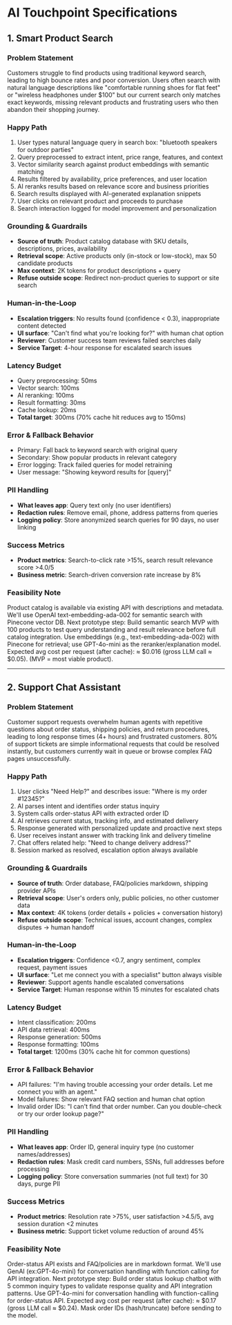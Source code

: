 # AI Touchpoint Specifications

## 1. Smart Product Search

### Problem Statement
Customers struggle to find products using traditional keyword search, leading to high bounce rates and poor conversion. Users often search with natural language descriptions like "comfortable running shoes for flat feet" or "wireless headphones under $100" but our current search only matches exact keywords, missing relevant products and frustrating users who then abandon their shopping journey.

### Happy Path
1. User types natural language query in search box: "bluetooth speakers for outdoor parties"
2. Query preprocessed to extract intent, price range, features, and context
3. Vector similarity search against product embeddings with semantic matching
4. Results filtered by availability, price preferences, and user location
5. AI reranks results based on relevance score and business priorities
6. Search results displayed with AI-generated explanation snippets
7. User clicks on relevant product and proceeds to purchase
8. Search interaction logged for model improvement and personalization

### Grounding & Guardrails
- **Source of truth**: Product catalog database with SKU details, descriptions, prices, availability
- **Retrieval scope**: Active products only (in-stock or low-stock), max 50 candidate products
- **Max context**: 2K tokens for product descriptions + query
- **Refuse outside scope**: Redirect non-product queries to support or site search

### Human-in-the-Loop
- **Escalation triggers**: No results found (confidence < 0.3), inappropriate content detected
- **UI surface**: "Can't find what you're looking for?" with human chat option
- **Reviewer**: Customer success team reviews failed searches daily
- **Service Target**: 4-hour response for escalated search issues

### Latency Budget
- Query preprocessing: 50ms
- Vector search: 100ms
- AI reranking: 100ms
- Result formatting: 30ms
- Cache lookup: 20ms
- **Total target**: 300ms (70% cache hit reduces avg to 150ms)

### Error & Fallback Behavior
- Primary: Fall back to keyword search with original query
- Secondary: Show popular products in relevant category
- Error logging: Track failed queries for model retraining
- User message: "Showing keyword results for [query]"

### PII Handling
- **What leaves app**: Query text only (no user identifiers)
- **Redaction rules**: Remove email, phone, address patterns from queries
- **Logging policy**: Store anonymized search queries for 90 days, no user linking

### Success Metrics
- **Product metrics**: Search-to-click rate >15%, search result relevance score >4.0/5
- **Business metric**: Search-driven conversion rate increase by 8%

### Feasibility Note
Product catalog is available via existing API with descriptions and metadata. We'll use OpenAI text-embedding-ada-002 for semantic search with Pinecone vector DB. Next prototype step: Build semantic search MVP with 100 products to test query understanding and result relevance before full catalog integration.
Use embeddings (e.g., text-embedding-ada-002) with Pinecone for retrieval; use GPT-4o-mini as the reranker/explanation model. Expected avg cost per request (after cache): ≈ $0.016 (gross LLM call ≈ $0.05).
(MVP = most viable product).

---

## 2. Support Chat Assistant

### Problem Statement
Customer support requests overwhelm human agents with repetitive questions about order status, shipping policies, and return procedures, leading to long response times (4+ hours) and frustrated customers. 80% of support tickets are simple informational requests that could be resolved instantly, but customers currently wait in queue or browse complex FAQ pages unsuccessfully.

### Happy Path
1. User clicks "Need Help?" and describes issue: "Where is my order #12345?"
2. AI parses intent and identifies order status inquiry
3. System calls order-status API with extracted order ID
4. AI retrieves current status, tracking info, and estimated delivery
5. Response generated with personalized update and proactive next steps
6. User receives instant answer with tracking link and delivery timeline
7. Chat offers related help: "Need to change delivery address?"
8. Session marked as resolved, escalation option always available

### Grounding & Guardrails
- **Source of truth**: Order database, FAQ/policies markdown, shipping provider APIs
- **Retrieval scope**: User's orders only, public policies, no other customer data
- **Max context**: 4K tokens (order details + policies + conversation history)
- **Refuse outside scope**: Technical issues, account changes, complex disputes → human handoff

### Human-in-the-Loop
- **Escalation triggers**: Confidence <0.7, angry sentiment, complex request, payment issues
- **UI surface**: "Let me connect you with a specialist" button always visible
- **Reviewer**: Support agents handle escalated conversations
- **Service Target**: Human response within 15 minutes for escalated chats

### Latency Budget
- Intent classification: 200ms
- API data retrieval: 400ms
- Response generation: 500ms
- Response formatting: 100ms
- **Total target**: 1200ms (30% cache hit for common questions)

### Error & Fallback Behavior
- API failures: "I'm having trouble accessing your order details. Let me connect you with an agent."
- Model failures: Show relevant FAQ section and human chat option
- Invalid order IDs: "I can't find that order number. Can you double-check or try our order lookup page?"

### PII Handling
- **What leaves app**: Order ID, general inquiry type (no customer names/addresses)
- **Redaction rules**: Mask credit card numbers, SSNs, full addresses before processing
- **Logging policy**: Store conversation summaries (not full text) for 30 days, purge PII

### Success Metrics
- **Product metrics**: Resolution rate >75%, user satisfaction >4.5/5, avg session duration <2 minutes
- **Business metric**: Support ticket volume reduction of around 45%

### Feasibility Note
Order-status API exists and FAQ/policies are in markdown format. We'll use GenAI (ex:GPT-4o-mini) for conversation handling with function calling for API integration. Next prototype step: Build order status lookup chatbot with 5 common inquiry types to validate response quality and API integration patterns.
Use GPT-4o-mini for conversation handling with function-calling for order-status API. Expected avg cost per request (after cache): ≈ $0.17 (gross LLM call ≈ $0.24). Mask order IDs (hash/truncate) before sending to the model. 
